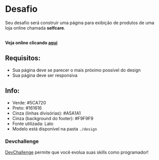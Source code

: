 # Desafio
Seu desafio será construir uma página para exibição de produtos de uma loja online chamada <strong>selfcare</strong>. <br><br>

**Veja online clicando [aqui](https://pjulioss.github.io/selfcare/)**


## Requisitos:
- Sua página deve se parecer o mais próximo possível do design<br>
- Sua página deve ser responsiva<br>

## Info:
- Verde: #5CA720
- Preto: #161616
- Cinza (linhas divisórias): #A5A1A1
- Cinza (background do footer): #F9F9F9
- Fonte utilizada: Lato
- Modelo está disponível na pasta `./design`


### Devchallenge 
<a href="https://devchallenge.now.sh/">DevChallenge</a> permite que você evolua suas skills como programador!
